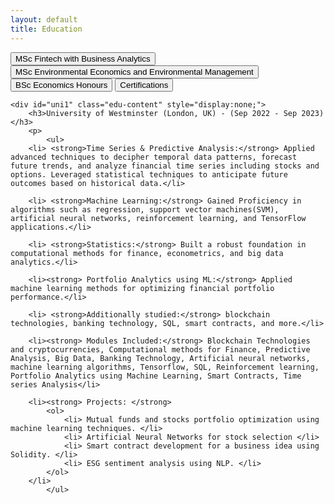 ```yaml
---
layout: default
title: Education
---
```


<div id="education-container">
    <button class="edu-btn" onclick="toggleEducation('uni1')">MSc Fintech with Business Analytics</button>
    <button class="edu-btn" onclick="toggleEducation('uni2')">MSc Environmental Economics and Environmental Management</button>
    <button class="edu-btn" onclick="toggleEducation('uni3')">BSc Economics Honours</button>
    <button class="edu-btn" onclick="toggleEducation('cert')">Certifications</button>

    <div id="uni1" class="edu-content" style="display:none;">
        <h3>University of Westminster (London, UK) - (Sep 2022 - Sep 2023)</h3>
        <p>
            <ul>
        <li> <strong>Time Series & Predictive Analysis:</strong> Applied advanced techniques to decipher temporal data patterns, forecast future trends, and analyze financial time series including stocks and options. Leveraged statistical techniques to anticipate future outcomes based on historical data.</li>
        
        <li> <strong>Machine Learning:</strong> Gained Proficiency in algorithms such as regression, support vector machines(SVM), artificial neural networks, reinforcement learning, and TensorFlow applications.</li>
        
        <li> <strong>Statistics:</strong> Built a robust foundation in computational methods for finance, econometrics, and big data analytics.</li>
        
        <li><strong> Portfolio Analytics using ML:</strong> Applied machine learning methods for optimizing financial portfolio performance.</li>
        
        <li> <strong>Additionally studied:</strong> blockchain technologies, banking technology, SQL, smart contracts, and more.</li>
        
        <li><strong> Modules Included:</strong> Blockchain Technologies and cryptocurrencies, Computational methods for Finance, Predictive Analysis, Big Data, Banking Technology, Artificial neural networks, machine learning algorithms, Tensorflow, SQL, Reinforcement learning, Portfolio Analytics using Machine Learning, Smart Contracts, Time series Analysis</li>
        
        <li><strong> Projects: </strong>
            <ol>
                <li> Mutual funds and stocks portfolio optimization using machine learning techniques. </li>
                <li> Artificial Neural Networks for stock selection </li>
                <li> Smart contract development for a business idea using Solidity. </li>
                <li> ESG sentiment analysis using NLP. </li>
            </ol> 
        </li>
            </ul>
            
</p>
    </div>
    <div id="uni2" class="edu-content" style="display:none;">
        <h3></h3>
        <p>Details about University 2 experience...</p>
    </div>
    <div id="uni3" class="edu-content" style="display:none;">
        <h3></h3>
        <p>Details about University 3 experience...</p>
    </div>
    <div id="cert" class="edu-content" style="display:none;">
        <h3></h3>
        <p>Details about University 3 experience...</p>
    </div>
</div>
